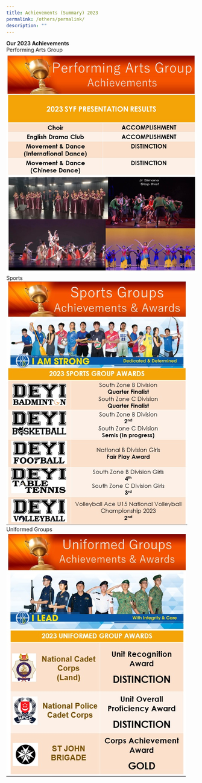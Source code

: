 ```yaml
---
title: Achievements (Summary) 2023
permalink: /others/permalink/
description: ""
---
```

**Our 2023 Achievements**
<br> Performing Arts Group
<br> ![](/images/Main%20Page%20(Announcements)/Perf%20Arts%20Website%20-%2031%20May%20Announcement%202023%20Updated%20-%20Chew%20Yi%20Ni.jpg)
<br> Sports
<br> ![](/images/Main%20Page%20(Announcements)/2023%20sports%20awards.jpg)
<br> Uniformed Groups
<br> ![](/images/Main%20Page%20(Announcements)/2023%20ug%20awards.jpg)

